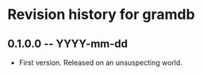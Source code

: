 # Revision history for gramdb

## 0.1.0.0 -- YYYY-mm-dd

* First version. Released on an unsuspecting world.
